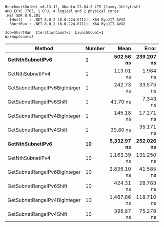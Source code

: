 ```

BenchmarkDotNet v0.13.12, Ubuntu 22.04.3 LTS (Jammy Jellyfish)
AMD EPYC 7763, 1 CPU, 4 logical and 2 physical cores
.NET SDK 8.0.201
  [Host]   : .NET 8.0.2 (8.0.224.6711), X64 RyuJIT AVX2
  ShortRun : .NET 8.0.2 (8.0.224.6711), X64 RyuJIT AVX2

Job=ShortRun  IterationCount=3  LaunchCount=1  
WarmupCount=3  

```
| Method                       | Number | Mean        | Error      | StdDev    | Min         | Max         | Gen0   | Allocated |
|----------------------------- |------- |------------:|-----------:|----------:|------------:|------------:|-------:|----------:|
| **GetNthSubnetIPv6**             | **1**      |   **502.56 ns** | **239.207 ns** | **13.112 ns** |   **494.27 ns** |   **517.68 ns** | **0.0076** |     **696 B** |
| GetNthSubnetIPv4             | 1      |   113.01 ns |   1.984 ns |  0.109 ns |   112.93 ns |   113.13 ns | 0.0019 |     160 B |
| GetSubnetRangeIPv6BigInteger | 1      |   242.73 ns |  33.575 ns |  1.840 ns |   241.25 ns |   244.79 ns | 0.0048 |     432 B |
| GetSubnetRangeIPv6Shift      | 1      |    41.70 ns |   7.343 ns |  0.403 ns |    41.46 ns |    42.16 ns | 0.0019 |     160 B |
| GetSubnetRangeIPv4BigInteger | 1      |   145.18 ns |  17.271 ns |  0.947 ns |   144.35 ns |   146.21 ns | 0.0024 |     208 B |
| GetSubnetRangeIPv4Shift      | 1      |    39.80 ns |  35.171 ns |  1.928 ns |    38.48 ns |    42.01 ns | 0.0021 |     176 B |
| **GetNthSubnetIPv6**             | **10**     | **5,332.97 ns** | **252.026 ns** | **13.814 ns** | **5,320.02 ns** | **5,347.51 ns** | **0.0839** |    **7336 B** |
| GetNthSubnetIPv4             | 10     | 1,163.39 ns | 131.250 ns |  7.194 ns | 1,159.13 ns | 1,171.69 ns | 0.0191 |    1600 B |
| GetSubnetRangeIPv6BigInteger | 10     | 2,836.10 ns |  41.585 ns |  2.279 ns | 2,833.57 ns | 2,837.98 ns | 0.0496 |    4320 B |
| GetSubnetRangeIPv6Shift      | 10     |   424.31 ns |  28.783 ns |  1.578 ns |   422.58 ns |   425.67 ns | 0.0191 |    1600 B |
| GetSubnetRangeIPv4BigInteger | 10     | 1,487.86 ns | 118.710 ns |  6.507 ns | 1,483.91 ns | 1,495.37 ns | 0.0248 |    2080 B |
| GetSubnetRangeIPv4Shift      | 10     |   396.87 ns |  75.278 ns |  4.126 ns |   392.52 ns |   400.72 ns | 0.0210 |    1760 B |
